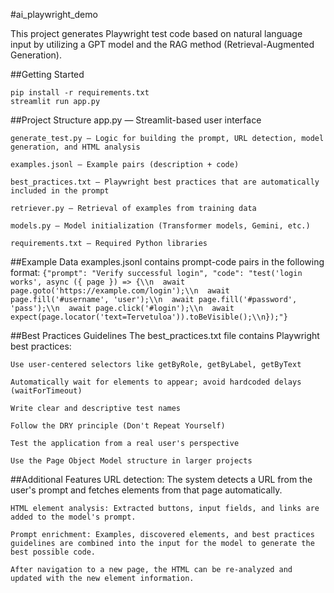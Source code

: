 #ai_playwright_demo

This project generates Playwright test code based on natural language input by utilizing a GPT model and the RAG method (Retrieval-Augmented Generation).

##Getting Started
```
pip install -r requirements.txt
streamlit run app.py
```

##Project Structure
    app.py — Streamlit-based user interface

    generate_test.py — Logic for building the prompt, URL detection, model generation, and HTML analysis

    examples.jsonl — Example pairs (description + code)

    best_practices.txt — Playwright best practices that are automatically included in the prompt

    retriever.py — Retrieval of examples from training data

    models.py — Model initialization (Transformer models, Gemini, etc.)

    requirements.txt — Required Python libraries

##Example Data
    examples.jsonl contains prompt-code pairs in the following format:
    ```
    {"prompt": "Verify successful login", "code": "test('login works', async ({ page }) => {\\n  await page.goto('https://example.com/login');\\n  await page.fill('#username', 'user');\\n  await page.fill('#password', 'pass');\\n  await page.click('#login');\\n  await expect(page.locator('text=Tervetuloa')).toBeVisible();\\n});"}
    ```

##Best Practices Guidelines
    The best_practices.txt file contains Playwright best practices:

    Use user-centered selectors like getByRole, getByLabel, getByText

    Automatically wait for elements to appear; avoid hardcoded delays (waitForTimeout)

    Write clear and descriptive test names

    Follow the DRY principle (Don't Repeat Yourself)

    Test the application from a real user's perspective

    Use the Page Object Model structure in larger projects



##Additional Features
    URL detection: The system detects a URL from the user's prompt and fetches elements from that page automatically.

    HTML element analysis: Extracted buttons, input fields, and links are added to the model's prompt.

    Prompt enrichment: Examples, discovered elements, and best practices guidelines are combined into the input for the model to generate the best possible code.

    After navigation to a new page, the HTML can be re-analyzed and updated with the new element information.
